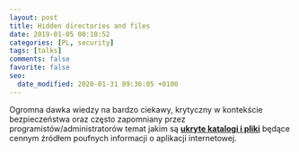 ```yaml
---
layout: post
title: Hidden directories and files
date: 2019-01-05 00:10:52
categories: [PL, security]
tags: [talks]
comments: false
favorite: false
seo:
  date_modified: 2020-01-31 09:36:05 +0100
---
```


Ogromna dawka wiedzy na bardzo ciekawy, krytyczny w kontekście bezpieczeństwa oraz często zapomniany przez programistów/administratorów temat jakim są <a href="https://medium.com/@_bl4de/hidden-directories-and-files-as-a-source-of-sensitive-information-about-web-application-84e5c534e5ad" target="_blank"><b>ukryte katalogi i pliki</b></a> będące cennym źródłem poufnych informacji o aplikacji internetowej.
